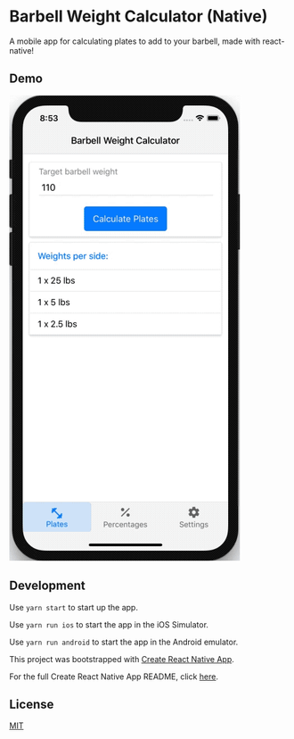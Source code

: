# Barbell Weight Calculator (Native)

A mobile app for calculating plates to add to your barbell, made with react-native!

## Demo

![Barbell Weight Calculator Native](https://raw.githubusercontent.com/doobix/barbell-native/master/screenshots/demo.gif)

## Development

Use `yarn start` to start up the app.

Use `yarn run ios` to start the app in the iOS Simulator.

Use `yarn run android` to start the app in the Android emulator.

This project was bootstrapped with [Create React Native App](https://github.com/react-community/create-react-native-app).

For the full Create React Native App README, click [here](https://github.com/react-community/create-react-native-app/blob/master/react-native-scripts/template/README.md).

## License

[MIT](/LICENSE)
